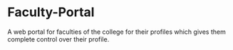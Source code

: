 # Faculty-Portal
A web portal for faculties of the college for their profiles which gives them complete control over their profile. 
